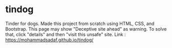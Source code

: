 # tindog
Tinder for dogs. Made this project from scratch using HTML, CSS, and Bootstrap.
This page may show "Deceptive site ahead" as warning. To solve that, click "details" and then "visit this unsafe" site. 
Link : https://mohammadsadaf.github.io/tindog/


